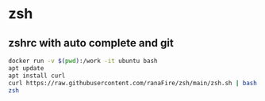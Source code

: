 # zsh
## zshrc with auto complete and git

```bash
docker run -v $(pwd):/work -it ubuntu bash
apt update
apt install curl
curl https://raw.githubusercontent.com/ranaFire/zsh/main/zsh.sh | bash
zsh
```
